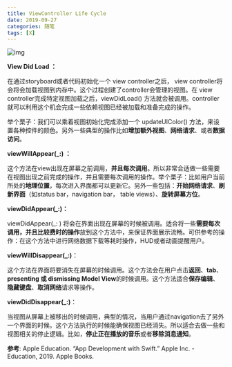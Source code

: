 ```yaml
---
title: ViewController Life Cycle
date: 2019-09-27 
categories: 随笔
tags: [X]
---
```


![img](/assets/images/ViewcontrollerLifeCycle.jpg)

**View Did Load ：** 

在通过storyboard或者代码初始化一个 view controller之后， view controller将会将会加载视图到内存中。这个过程创建了controller会管理的视图。在 view controller完成特定视图加载之后，viewDidLoad() 方法就会被调用。controller 就可以利用这个机会完成一些依赖视图已经被加载和准备完成的操作。

举个栗子：我们可以乘着视图初始化完成添加一个 updateUIColor() 方法，来设置各种控件的颜色。另外一些典型的操作比如**增加额外视图**、**网络请求**、或者**数据访问**。

**viewWillAppear(_:) ：**

这个方法在view出现在屏幕之前调用，**并且每次调用**。所以非常合适做一些需要在视图出现之前完成的操作，并且需要每次调用的操作。举个栗子：比如用户当前所处的**地理位置**，每次进入界面都可以更新它。另外一些包括：**开始网络请求**、**刷新界面**（如status bar，navigation bar， table views）、**旋转屏幕方位**。

**viewDidAppear(_:)：** 

viewDidAppear(_: )  将会在界面出现在屏幕的时候被调用。适合将一些**需要每次调用，并且比较费时的操作**放到这个方法中，来保证界面展示流畅。可供参考的操作：在这个方法中进行网络数据下载等耗时操作，HUD或者动画提醒用户。

**viewWillDisappear(_:)**：

这个方法在界面将要消失在屏幕的时候调用。这个方法会在用户点击**返回**、**tab**、**presenting 或 dismissing Model View**的时候调用。这个方法适合**保存编辑**、**隐藏键盘**、**取消网络**请求等操作。

**viewDidDisappear(_:)**：

当视图从屏幕上被移出的时候调用，典型的情况，当用户通过navigation去了另外一个界面的时候。这个方法执行的时候能确保视图已经消失。所以适合去做一些和视图相关的停止逻辑。比如，**停止正在播放的音乐**或者**移除消息通知**。



**参考**: Apple Education. “App Development with Swift.” Apple Inc. - Education, 2019. Apple Books. 